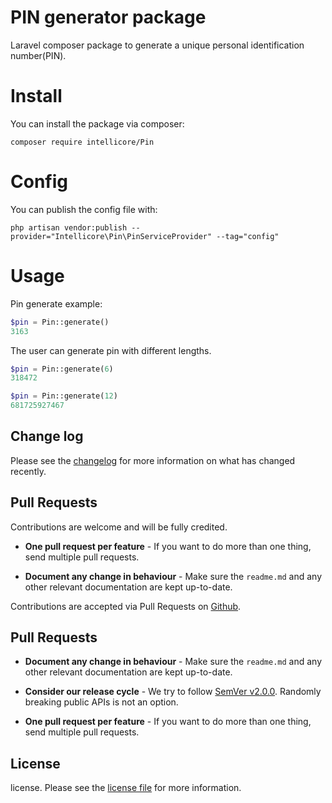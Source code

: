 # PIN generator package

Laravel composer package to generate a unique personal identification number(PIN).

# Install

You can install the package via composer:

```
composer require intellicore/Pin
```

# Config

You can publish the config file with:

```
php artisan vendor:publish --provider="Intellicore\Pin\PinServiceProvider" --tag="config"
```

# Usage

Pin generate example:

```php
$pin = Pin::generate()
3163
``` 
The user can generate pin with different lengths.

```php
$pin = Pin::generate(6)
318472
```
```php
$pin = Pin::generate(12)
681725927467
```


## Change log

Please see the [changelog][3] for more information on what has changed recently.

## Pull Requests

Contributions are welcome and will be fully credited.

- **One pull request per feature** - If you want to do more than one thing, send multiple pull requests.

- **Document any change in behaviour** - Make sure the `readme.md` and any other relevant documentation are kept up-to-date.

Contributions are accepted via Pull Requests on [Github][4].

## Pull Requests

- **Document any change in behaviour** - Make sure the `readme.md` and any other relevant documentation are kept up-to-date.

- **Consider our release cycle** - We try to follow [SemVer v2.0.0][5]. Randomly breaking public APIs is not an option.

- **One pull request per feature** - If you want to do more than one thing, send multiple pull requests.

## License

license. Please see the [license file][6] for more information.

[3]:    changelog.md
[4]:    https://github.com/danielhagos1/pin-generator-package/
[5]:    http://semver.org/
[6]:    license.md
